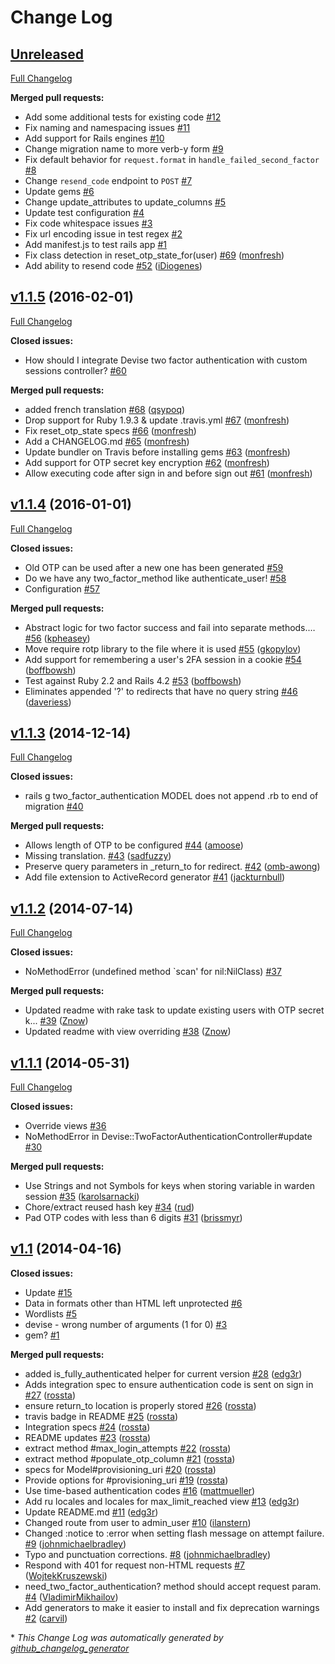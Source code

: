 # Change Log

## [Unreleased](https://github.com/Houdini/two_factor_authentication/tree/HEAD)

[Full Changelog](https://github.com/Houdini/two_factor_authentication/compare/v1.1.5...r6e:main)

**Merged pull requests:**

- Add some additional tests for existing code [\#12](https://github.com/r6e/two_factor_authentication/pull/12)
- Fix naming and namespacing issues [\#11](https://github.com/r6e/two_factor_authentication/pull/11)
- Add support for Rails engines [\#10](https://github.com/r6e/two_factor_authentication/pull/10)
- Change migration name to more verb-y form [\#9](https://github.com/r6e/two_factor_authentication/pull/9)
- Fix default behavior for `request.format` in `handle_failed_second_factor` [\#8](https://github.com/r6e/two_factor_authentication/pull/8)
- Change `resend_code` endpoint to `POST` [\#7](https://github.com/r6e/two_factor_authentication/pull/7)
- Update gems [\#6](https://github.com/r6e/two_factor_authentication/pull/6)
- Change update_attributes to update_columns [\#5](https://github.com/r6e/two_factor_authentication/pull/5)
- Update test configuration [\#4](https://github.com/r6e/two_factor_authentication/pull/4)
- Fix code whitespace issues [\#3](https://github.com/r6e/two_factor_authentication/pull/3)
- Fix url encoding issue in test regex [\#2](https://github.com/r6e/two_factor_authentication/pull/2)
- Add manifest.js to test rails app [\#1](https://github.com/r6e/two_factor_authentication/pull/1)
- Fix class detection in reset\_otp\_state\_for\(user\) [\#69](https://github.com/Houdini/two_factor_authentication/pull/69) ([monfresh](https://github.com/monfresh))
- Add ability to resend code [\#52](https://github.com/Houdini/two_factor_authentication/pull/52) ([iDiogenes](https://github.com/iDiogenes))

## [v1.1.5](https://github.com/Houdini/two_factor_authentication/tree/v1.1.5) (2016-02-01)
[Full Changelog](https://github.com/Houdini/two_factor_authentication/compare/v1.1.4...v1.1.5)

**Closed issues:**

- How should I integrate Devise two factor authentication with custom sessions controller? [\#60](https://github.com/Houdini/two_factor_authentication/issues/60)

**Merged pull requests:**

- added french translation [\#68](https://github.com/Houdini/two_factor_authentication/pull/68) ([qsypoq](https://github.com/qsypoq))
- Drop support for Ruby 1.9.3 & update .travis.yml [\#67](https://github.com/Houdini/two_factor_authentication/pull/67) ([monfresh](https://github.com/monfresh))
- Fix reset\_otp\_state specs [\#66](https://github.com/Houdini/two_factor_authentication/pull/66) ([monfresh](https://github.com/monfresh))
- Add a CHANGELOG.md [\#65](https://github.com/Houdini/two_factor_authentication/pull/65) ([monfresh](https://github.com/monfresh))
- Update bundler on Travis before installing gems [\#63](https://github.com/Houdini/two_factor_authentication/pull/63) ([monfresh](https://github.com/monfresh))
- Add support for OTP secret key encryption [\#62](https://github.com/Houdini/two_factor_authentication/pull/62) ([monfresh](https://github.com/monfresh))
- Allow executing code after sign in and before sign out [\#61](https://github.com/Houdini/two_factor_authentication/pull/61) ([monfresh](https://github.com/monfresh))

## [v1.1.4](https://github.com/Houdini/two_factor_authentication/tree/v1.1.4) (2016-01-01)
[Full Changelog](https://github.com/Houdini/two_factor_authentication/compare/v1.1.3...v1.1.4)

**Closed issues:**

- Old OTP can be used after a new one has been generated [\#59](https://github.com/Houdini/two_factor_authentication/issues/59)
- Do we have any two\_factor\_method like authenticate\_user! [\#58](https://github.com/Houdini/two_factor_authentication/issues/58)
- Configuration [\#57](https://github.com/Houdini/two_factor_authentication/issues/57)

**Merged pull requests:**

- Abstract logic for two factor success and fail into separate methods.… [\#56](https://github.com/Houdini/two_factor_authentication/pull/56) ([kpheasey](https://github.com/kpheasey))
- Move require rotp library to the file where it is used [\#55](https://github.com/Houdini/two_factor_authentication/pull/55) ([gkopylov](https://github.com/gkopylov))
- Add support for remembering a user's 2FA session in a cookie [\#54](https://github.com/Houdini/two_factor_authentication/pull/54) ([boffbowsh](https://github.com/boffbowsh))
- Test against Ruby 2.2 and Rails 4.2 [\#53](https://github.com/Houdini/two_factor_authentication/pull/53) ([boffbowsh](https://github.com/boffbowsh))
- Eliminates appended '?' to redirects that have no query string [\#46](https://github.com/Houdini/two_factor_authentication/pull/46) ([daveriess](https://github.com/daveriess))

## [v1.1.3](https://github.com/Houdini/two_factor_authentication/tree/v1.1.3) (2014-12-14)
[Full Changelog](https://github.com/Houdini/two_factor_authentication/compare/v1.1.2...v1.1.3)

**Closed issues:**

- rails g two\_factor\_authentication MODEL does not append .rb to end of migration [\#40](https://github.com/Houdini/two_factor_authentication/issues/40)

**Merged pull requests:**

- Allows length of OTP to be configured [\#44](https://github.com/Houdini/two_factor_authentication/pull/44) ([amoose](https://github.com/amoose))
- Missing translation. [\#43](https://github.com/Houdini/two_factor_authentication/pull/43) ([sadfuzzy](https://github.com/sadfuzzy))
- Preserve query parameters in \_return\_to for redirect. [\#42](https://github.com/Houdini/two_factor_authentication/pull/42) ([omb-awong](https://github.com/omb-awong))
- Add file extension to ActiveRecord generator [\#41](https://github.com/Houdini/two_factor_authentication/pull/41) ([jackturnbull](https://github.com/jackturnbull))

## [v1.1.2](https://github.com/Houdini/two_factor_authentication/tree/v1.1.2) (2014-07-14)
[Full Changelog](https://github.com/Houdini/two_factor_authentication/compare/v1.1.1...v1.1.2)

**Closed issues:**

- NoMethodError \(undefined method `scan' for nil:NilClass\) [\#37](https://github.com/Houdini/two_factor_authentication/issues/37)

**Merged pull requests:**

- Updated readme with rake task to update existing users with OTP secret k... [\#39](https://github.com/Houdini/two_factor_authentication/pull/39) ([Znow](https://github.com/Znow))
- Updated readme with view overriding [\#38](https://github.com/Houdini/two_factor_authentication/pull/38) ([Znow](https://github.com/Znow))

## [v1.1.1](https://github.com/Houdini/two_factor_authentication/tree/v1.1.1) (2014-05-31)
[Full Changelog](https://github.com/Houdini/two_factor_authentication/compare/v1.1...v1.1.1)

**Closed issues:**

- Override views [\#36](https://github.com/Houdini/two_factor_authentication/issues/36)
-  NoMethodError in Devise::TwoFactorAuthenticationController\#update [\#30](https://github.com/Houdini/two_factor_authentication/issues/30)

**Merged pull requests:**

- Use Strings and not Symbols for keys when storing variable in warden session [\#35](https://github.com/Houdini/two_factor_authentication/pull/35) ([karolsarnacki](https://github.com/karolsarnacki))
- Chore/extract reused hash key [\#34](https://github.com/Houdini/two_factor_authentication/pull/34) ([rud](https://github.com/rud))
- Pad OTP codes with less than 6 digits [\#31](https://github.com/Houdini/two_factor_authentication/pull/31) ([brissmyr](https://github.com/brissmyr))

## [v1.1](https://github.com/Houdini/two_factor_authentication/tree/v1.1) (2014-04-16)
**Closed issues:**

- Update [\#15](https://github.com/Houdini/two_factor_authentication/issues/15)
- Data in formats other than HTML left unprotected [\#6](https://github.com/Houdini/two_factor_authentication/issues/6)
- Wordlists [\#5](https://github.com/Houdini/two_factor_authentication/issues/5)
- devise - wrong number of arguments \(1 for 0\) [\#3](https://github.com/Houdini/two_factor_authentication/issues/3)
- gem? [\#1](https://github.com/Houdini/two_factor_authentication/issues/1)

**Merged pull requests:**

- added is\_fully\_authenticated helper for current version [\#28](https://github.com/Houdini/two_factor_authentication/pull/28) ([edg3r](https://github.com/edg3r))
- Adds integration spec to ensure authentication code is sent on sign in [\#27](https://github.com/Houdini/two_factor_authentication/pull/27) ([rossta](https://github.com/rossta))
- ensure return\_to location is properly stored [\#26](https://github.com/Houdini/two_factor_authentication/pull/26) ([rossta](https://github.com/rossta))
- travis badge in README [\#25](https://github.com/Houdini/two_factor_authentication/pull/25) ([rossta](https://github.com/rossta))
- Integration specs [\#24](https://github.com/Houdini/two_factor_authentication/pull/24) ([rossta](https://github.com/rossta))
- README updates [\#23](https://github.com/Houdini/two_factor_authentication/pull/23) ([rossta](https://github.com/rossta))
- extract method \#max\_login\_attempts [\#22](https://github.com/Houdini/two_factor_authentication/pull/22) ([rossta](https://github.com/rossta))
- extract method \#populate\_otp\_column [\#21](https://github.com/Houdini/two_factor_authentication/pull/21) ([rossta](https://github.com/rossta))
- specs for Model\#provisioning\_uri [\#20](https://github.com/Houdini/two_factor_authentication/pull/20) ([rossta](https://github.com/rossta))
- Provide options for \#provisioning\_uri [\#19](https://github.com/Houdini/two_factor_authentication/pull/19) ([rossta](https://github.com/rossta))
- Use time-based authentication codes [\#16](https://github.com/Houdini/two_factor_authentication/pull/16) ([mattmueller](https://github.com/mattmueller))
- Add ru locales and locales for max\_limit\_reached view [\#13](https://github.com/Houdini/two_factor_authentication/pull/13) ([edg3r](https://github.com/edg3r))
- Update README.md [\#11](https://github.com/Houdini/two_factor_authentication/pull/11) ([edg3r](https://github.com/edg3r))
- Changed route from user to admin\_user [\#10](https://github.com/Houdini/two_factor_authentication/pull/10) ([ilanstern](https://github.com/ilanstern))
- Changed :notice to :error when setting flash message on attempt failure. [\#9](https://github.com/Houdini/two_factor_authentication/pull/9) ([johnmichaelbradley](https://github.com/johnmichaelbradley))
- Typo and punctuation corrections. [\#8](https://github.com/Houdini/two_factor_authentication/pull/8) ([johnmichaelbradley](https://github.com/johnmichaelbradley))
- Respond with 401 for request non-HTML requests [\#7](https://github.com/Houdini/two_factor_authentication/pull/7) ([WojtekKruszewski](https://github.com/WojtekKruszewski))
- need\_two\_factor\_authentication? method should accept request param. [\#4](https://github.com/Houdini/two_factor_authentication/pull/4) ([VladimirMikhailov](https://github.com/VladimirMikhailov))
- Add generators to make it easier to install and fix deprecation warnings [\#2](https://github.com/Houdini/two_factor_authentication/pull/2) ([carvil](https://github.com/carvil))



\* *This Change Log was automatically generated by [github_changelog_generator](https://github.com/skywinder/Github-Changelog-Generator)*
